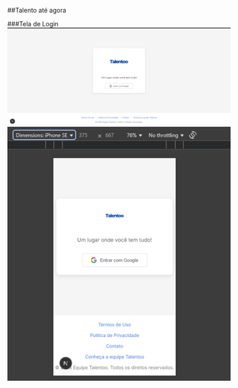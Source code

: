 ##Talento até agora

###Tela de Login
![alt text]({5DAC661A-FC1A-479A-AEB9-69BB3324882F}.png)
![alt text]({E20E1954-2AD6-4832-8165-3FAFBA2907CF}.png)